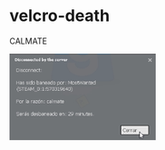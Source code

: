 # velcro-death
<!---Este es el archivo principal, yo voy a añadir y/o traducir todo a README-EN.md, velcro-death-es.odt y velcro-death-en.odt como distribuibles!!!! -->
<!---Recomiendo escribir todo en el editor de https://languagetool.org y despues pegar aca, yo me encargo del formating mas "pesado" pero si quieren aca esta la documentacion: https://docs.github.com/es/get-started/writing-on-github/getting-started-with-writing-and-formatting-on-github/basic-writing-and-formatting-syntax -->
<!---Se puede editar aca mismo desde github.com btw...  -->
<!---to-do: -->
<!---actually start 💔 -->
<!---add ts at some point: https://youtu.be/2FS-RMZLmwE -->
CALMATE

![](/proof/image-03.png)
